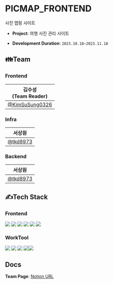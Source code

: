 # PICMAP_FRONTEND
사진 맵핑 사이트
- **Project**: 여행 사진 관리 사이트

- **Development Duration**: `2023.10.18~2023.11.18`

## 👪Team
### Frontend
| 김수성<br>(Team Reader)                              |
|-----------------------------------------------------|
[@KimSuSung0326](https://github.com/KimSuSung0326)  |

### Infra
| 서상원<br>                              |
|-----------------------------------------------------|
[@tkd8973](https://github.com/tkd8973)  |

### Backend
| 서상원<br>                              |
|-----------------------------------------------------|
[@tkd8973](https://github.com/tkd8973)  |

                                                                                                                                      
## ✍Tech Stack
### Frontend
<img src="https://img.shields.io/badge/Javascript-F7DF1E?style=for-the-badge&logo=javascript&logoColor=white"> <img src="https://img.shields.io/badge/React-61DAFB?style=for-the-badge&logo=React&logoColor=white"> <img src="https://img.shields.io/badge/Html-E34F26?style=for-the-badge&logo=Html5&logoColor=white"> <img src="https://img.shields.io/badge/Javascript-aqua?style=for-the-badge&logo=typescript&logoColor=white"> <img src ="https://img.shields.io/badge/CSS3-1572B6?style=for-the-badge&logo=css3&logoColor=white" > <img src ="https://img.shields.io/badge/jotai-black?style=for-the-badge&logo=jotai&logoColor=white">

### WorkTool
<img src="https://img.shields.io/badge/Git-F05032?style=for-the-badge&logo=git&logoColor=white"> <img src="https://img.shields.io/badge/GitHub-181717?style=for-the-badge&logo=github&logoColor=white"> <img src="https://img.shields.io/badge/Notion-000000?style=for-the-badge&logo=notion&logoColor=white"> <img src="https://img.shields.io/badge/Zoom-2D8CFF?style=for-the-badge&logo=zoom&logoColor=white"><img src="https://img.shields.io/badge/Discord-004C99?style=for-the-badge&logo=Discord&logoColor=white">


## Docs
**Team Page**: [Notion URL](https://www.notion.so/8b4a7f6ee94f484e80258962fa46e41b)